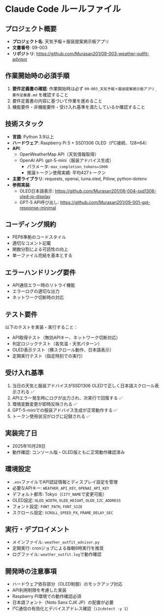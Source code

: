 # Claude Code ルールファイル

## プロジェクト概要
- **プロジェクト名**: 天気予報＋服装提案掲示板アプリ
- **文書番号**: 09-003
- **リポジトリ**: https://github.com/Murasan201/09-003-weather-outfit-advisor

## 作業開始時の必須手順
1. **要件定義書の確認**: 作業開始時は必ず `09-003_天気予報＋服装提案掲示板アプリ_要件定義書.md` を確認すること
2. 要件定義書の内容に基づいて作業を進めること
3. 機能要件・非機能要件・受け入れ基準を満たしているか確認すること

## 技術スタック
- **言語**: Python 3.9以上
- **ハードウェア**: Raspberry Pi 5 + SSD1306 OLED（I²C接続、128×64）
- **API**:
  - OpenWeatherMap API（天気情報取得）
  - OpenAI API: gpt-5-mini（服装アドバイス生成）
    - パラメータ: `max_completion_tokens=1000`
    - 推論トークン使用実績: 平均427トークン
- **主要ライブラリ**: requests, openai, luma.oled, Pillow, python-dotenv
- **参照実装**:
  - OLED日本語表示: https://github.com/Murasan201/06-004-ssd1306-oled-jp-display
  - GPT-5 API呼び出し: https://github.com/Murasan201/09-001-gpt-response-minimal

## コーディング規約
- PEP8準拠のコードスタイル
- 適切なコメント記載
- 関数分割による可読性の向上
- 単一ファイル完結を基本とする

## エラーハンドリング要件
- API通信エラー時のリトライ機能
- エラーログの適切な出力
- ネットワーク切断時の対応

## テスト要件
以下のテストを実装・実行すること：
- API取得テスト（無効APIキー、ネットワーク切断対応）
- 判定ロジックテスト（各気温・天気パターン）
- OLED表示テスト（横スクロール動作、日本語表示）
- 定期実行テスト（指定時刻での実行）

## 受け入れ基準
1. 当日の天気と服装アドバイスがSSD1306 OLEDで正しく日本語スクロール表示される ✅
2. APIエラー発生時にログが出力され、次実行で回復する ✅
3. 環境変数変更が即時反映される ✅
4. GPT-5-miniでの服装アドバイス生成が正常動作する ✅
5. トークン使用状況がログに記録される ✅

## 実装完了日
- 2025年10月28日
- 動作確認: コンソール版・OLED版ともに正常動作確認済み

## 環境設定
- `.env`ファイルでAPI認証情報とディスプレイ設定を管理
- 必要なAPIキー: `WEATHER_API_KEY`, `OPENAI_API_KEY`
- デフォルト都市: Tokyo（`CITY_NAME`で変更可能）
- OLED設定: `OLED_WIDTH`, `OLED_HEIGHT`, `OLED_I2C_ADDRESS`
- フォント設定: `FONT_PATH`, `FONT_SIZE`
- スクロール設定: `SCROLL_SPEED_PX`, `FRAME_DELAY_SEC`

## 実行・デプロイメント
- メインファイル: `weather_outfit_advisor.py`
- 定期実行: cronジョブによる毎朝8時実行を推奨
- ログファイル: `weather_outfit.log`で動作確認

## 開発時の注意事項
- ハードウェア依存部分（OLED制御）のモックアップ対応
- API利用制限を考慮した実装
- Raspberry Pi環境での動作確認必須
- 日本語フォント（Noto Sans CJK JP）の配置が必要
- I²C通信の有効化とデバイスアドレス確認（`i2cdetect -y 1`）